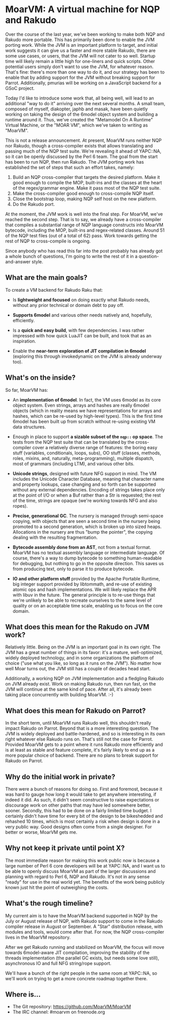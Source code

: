 # MoarVM: A virtual machine for NQP and Rakudo

Over the course of the last year, we've been working to make both NQP and
Rakudo more portable. This has primarily been done to enable the JVM porting
work. While the JVM is an important platform to target, and initial work
suggests it can give us a faster and more stable Rakudo, there are some use
cases, or users, that the JVM will not cater to so well. Startup time will
likely remain a little high for one-liners and quick scripts. Other potential
users simply don't want to use the JVM, for whatever reason. That's fine:
there's more than one way to do it, and our strategy has been to enable that by
adding support for the JVM without breaking support for Parrot. Additionally,
pmurias will be working on a JavaScript backend for a GSoC project.

Today I'd like to introduce some work that, all being well, will lead to an
additional "way to do it" arriving over the next several months. A small team,
composed of myself, diakopter, japhb and masak, have been quietly working on
taking the design of the 6model object system and building a runtime around it.
Thus, we've created the "Metamodel On A Runtime" Virtual Machine, or the "MOAR
VM", which we've taken to writing as "MoarVM".

This is not a release announcement. At present, MoarVM runs neither NQP nor
Rakudo, though a cross-compiler exists that allows translating and passing
much of the NQP test suite. We're revealing it ahead of YAPC::NA, so it can be
openly discussed by the Perl 6 team. The goal from the start has been to run
NQP, then run Rakudo. The JVM porting work has established the set of steps
that such an effort takes, namely:

1. Build an NQP cross-compiler that targets the desired platform. Make it good
   enough to compile the MOP, built-ins and the classes at the heart of the
   regex/grammar engine. Make it pass most of the NQP test suite.
2. Make the cross-compiler good enough to cross-compile NQP itself.
3. Close the bootstrap loop, making NQP self host on the new platform.
4. Do the Rakudo port.

At the moment, the JVM work is well into the final step. For MoarVM, we've
reached the second step. That is to say, we already have a cross-compiler that
compiles a substantial range of NQP language constructs into MoarVM bytecode,
including the MOP, built-ins and regex-related classes. Around 51 of the NQP
test files (out of a total of 62) pass. Work towards getting the rest of NQP
to cross-compile is ongoing.

Since anybody who has read this far into the post probably has already got a
whole bunch of questions, I'm going to write the rest of it in a
question-and-answer style.

## What are the main goals?

To create a VM backend for Rakudo Raku that:

* Is **lightweight and focused** on doing exactly what Rakudo needs, without any
  prior technical or domain debt to pay off.

* **Supports 6model** and various other needs natively and, hopefully, efficiently.

* Is a **quick and easy build**, with few dependencies. I was rather impressed
  with how quick LuaJIT can be built, and took that as an inspiration.

* Enable the **near-term exploration of JIT compilation in 6model** (exploring
  this through invokedynamic on the JVM is already underway too).

## What's on the inside?

So far, MoarVM has:

* An **implementation of 6model**. In fact, the VM uses 6model as its core object
  system. Even strings, arrays and hashes are really 6model objects (which in
  reality means we have representations for arrays and hashes, which can be
  re-used by high-level types). This is the first time 6model has been built
  up from scratch without re-using existing VM data structures.

* Enough in place to support **a sizable subset of the `nqp::` op space**. The tests
  from the NQP test suite that can be translated by the cross-compiler cover a
  relatively diverse range of features: the boring easy stuff (variables,
  conditionals, loops, subs), OO stuff (classes, methods, roles, mixins, and,
  naturally, meta-programming), multiple dispatch, most of grammars (including
  LTM), and various other bits.

* **Unicode strings**, designed with future NFG support in mind. The VM includes
  the Unicode Character Database, meaning that character name and property
  lookups, case changing and so forth can be supported without any external
  dependencies. Encoding of strings takes place only at the point of I/O or
  when a Buf rather than a Str is requested; the rest of the time, strings
  are opaque (we're working towards NFG and also ropes).

* **Precise, generational GC**. The nursery is managed through semi-space copying,
  with objects that are seen a second time in the nursery being promoted to a
  second generation, which is broken up into sized heaps. Allocations in the
  nursery are thus "bump the pointer", the copying dealing with the resulting
  fragmentation.

* **Bytecode assembly done from an AST**, not from a textual format. MoarVM has
  no textual assembly language or intermediate language. Of course, there's
  a way to dump bytecode to something human-readable for debugging, but nothing
  to go in the opposite direction. This saves us from producing text, only to
  parse it to produce bytecode.

* **IO and other platform stuff** provided by the Apache Portable Runtime, big
  integer support provided by libtommath, and re-use of existing atomic ops
  and hash implementations. We will likely replace the APR with libuv in the
  future. The general principle is to re-use things that we're unlikely to
  be able to recreate ourselves to the same level of quality or on an
  acceptable time scale, enabling us to focus on the core domain.

## What does this mean for the Rakudo on JVM work?

Relatively little. Being on the JVM is an important goal in its own right. The
JVM has a great number of things in its favor: it's a mature, well-optimized,
widely deployed technology, and in some organizations the platform of choice
("use what you like, so long as it runs on the JVM"). No matter how well Moar
turns out, the JVM still has a couple of decades head start.

Additionally, a working NQP on JVM implementation and a fledgling Rakudo on
JVM already exist. Work on making Rakudo run, then run fast, on the JVM will
continue at the same kind of pace. After all, it's already been taking place
concurrently with building MoarVM. :-)

## What does this mean for Rakudo on Parrot?

In the short term, until MoarVM runs Rakudo well, this shouldn't really impact
Rakudo on Parrot. Beyond that is a more interesting question. The JVM is widely
deployed and battle-hardened, and so is interesting in its own right whatever
else Rakudo runs on. That's still not the case for Parrot. Provided MoarVM gets
to a point where it runs Rakudo more efficiently and is at least as stable and
feature complete, it's fairly likely to end up as a more popular choice of
backend. There are no plans to break support for Rakudo on Parrot.

## Why do the initial work in private?

There were a bunch of reasons for doing so. First and foremost, because it was
hard to gauge how long it would take to get anywhere interesting, if indeed it
did. As such, it didn't seem constructive to raise expectations or discourage
work on other paths that may have led somewhere better, sooner. Secondly, this
had to be done on a fairly limited time budget. I certainly didn't have time
for every bit of the design to be bikeshedded and rehashed 10 times, which is
most certainly a risk when design is done in a very public way. Good designs
often come from a single designer. For better or worse, MoarVM gets me.

## Why not keep it private until point X?

The most immediate reason for making this work public now is because a large
number of Perl 6 core developers will be at YAPC::NA, and I want us to be
able to openly discuss MoarVM as part of the larger discussions and planning
with regard to Perl 6, NQP and Rakudo. It's not in any sense "ready" for use
in the real world yet. The benefits of the work being publicly known just hit
the point of outweighing the costs.

## What's the rough timeline?

My current aim is to have the MoarVM backend supported in NQP by the July or
August release of NQP, with Rakudo support to come in the Rakudo compiler
release in August or September. A "Star" distribution release, with modules
and tools, would come after that. For now, the NQP cross-compiler lives in
the MoarVM repository.

After we get Rakudo running and stabilized on MoarVM, the focus will move
towards 6model-aware JIT compilation, improving the stability of the threads
implementation (the parallel GC exists, but needs some love still), asynchronous
IO and full NFG string/rope support.

We'll have a bunch of the right people in the same room at YAPC::NA, so we'll
work on trying to get a more concrete roadmap together there.

## Where is...

* The Git repository: https://github.com/MoarVM/MoarVM
* The IRC channel: #moarvm on freenode.org
